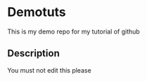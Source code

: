 # Demotuts

This is my demo repo for my tutorial of github

## Description

You must not edit this please
